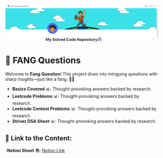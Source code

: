 ![Cover Image](public/images/cover.jpg)  

# 🐉 FANG Questions

Welcome to **Fang Question**! This project dives into intriguing questions with sharp insights—just like a fang. 🦇💡
- **Basics Covered** 📊: Thought-provoking answers backed by research.
- **Leetcode Problems** 📊: Thought-provoking answers backed by research.
- **Leetcode Contest Problems** 📊: Thought-provoking answers backed by research.
- **Striver DSA Sheet** 📊: Thought-provoking answers backed by research.

## 🔧 Link to the Content:
-**Notion Sheet** 📚: [Notion Link]()
